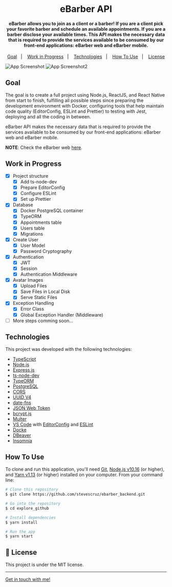 <h1 align="center">
    <br>
    eBarber API
</h1>

<h4 align="center">
  eBarber allows you to join as a client or a barber! If you are a client pick your favorite barber and schedule an available 
	appointments. If you are a barber disclose your available times.
  This API makes the necessary data that is required to provide the services available to be consumed by our front-end applications: 
  eBarber web and eBarber mobile.
</h4>

<p align="center">
  <a href="#goal">Goal</a>&nbsp;&nbsp;&nbsp;|&nbsp;&nbsp;&nbsp;
  <a href="#work-in-progress">Work in Progress</a>&nbsp;&nbsp;&nbsp;|&nbsp;&nbsp;&nbsp;
  <a href="#technologies">Technologies</a>&nbsp;&nbsp;&nbsp;|&nbsp;&nbsp;&nbsp;
  <a href="#how-to-use">How To Use</a>&nbsp;&nbsp;&nbsp;|&nbsp;&nbsp;&nbsp;
  <a href="#memo-license">License</a>
</p>

![App Screenshot](https://res.cloudinary.com/dmct8cfu9/image/upload/v1594288835/ebarber_backend_insomnia1.png)
![App Screenshot2](https://res.cloudinary.com/dmct8cfu9/image/upload/v1594288835/ebarber_backend_insomnia2.png)

## Goal

The goal is to create a full project using Node.js, ReactJS, and React Native from start to finish, fulfilling all possible steps since
preparing the development environment with Docker, configuring tools that help maintain code quality (EditorConfig, ESLint and Prettier)
to testing with Jest, deploying and all the coding in between.

eBarber API makes the necessary data that is required to provide the services available to be consumed by our front-end applications: 
  eBarber web and eBarber mobile.

**NOTE**: Check the eBarber web [here](https://github.com/stevescruz/ebarber_web).

## Work in Progress

- [x] Project structure
  - [x] Add ts-node-dev
  - [x] Prepare EditorConfig
  - [x] Configure ESLint
  - [x] Set up Prettier
- [x] Database
  - [x] Docker PostgreSQL container
  - [x] TypeORM
  - [x] Appointments table
  - [x] Users table
  - [x] Migrations
- [x] Create User
  - [x] User Model
  - [x] Password Cryptography
- [x] Authentication
  - [x] JWT
  - [x] Session
  - [x] Authentication Middleware
- [x] Avatar Images
  - [x] Upload Files
  - [x] Save Files in Local Disk
  - [x] Serve Static Files
- [x] Exception Handling
  - [x] Error Class
  - [x] Global Exception Handler (Middleware)
- [ ] More steps comming soon...

## Technologies

This project was developed with the following technologies:

-  [TypeScript](https://www.typescriptlang.org/)
-  [Node.js](https://nodejs.org/en/)
-  [Express.js](https://expressjs.com/)
-  [ts-node-dev](https://github.com/whitecolor/ts-node-dev)
-  [TypeORM](https://typeorm.io/#/)
-  [PostgreSQL](https://www.postgresql.org/)
-  [CORS](https://expressjs.com/en/resources/middleware/cors.html)
-  [UUID V4](https://github.com/uuidjs/uuid)
-  [date-fns](https://date-fns.org/)
-  [JSON Web Token](https://github.com/auth0/node-jsonwebtoken)
-  [bcrypt.js](https://github.com/dcodeIO/bcrypt.js/)
-  [Multer](https://github.com/expressjs/multer)
-  [VS Code][vc] with [EditorConfig][vceditconfig] and [ESLint][vceslint]
-  [Docke](https://www.docker.com/)
-  [DBeaver](https://dbeaver.io/)
-  [Insomnia](https://insomnia.rest/)

## How To Use

To clone and run this application, you'll need [Git](https://git-scm.com), [Node.js v10.16][nodejs] (or higher), and [Yarn v1.13][yarn] (or
higher) installed on your computer. From your command line:

```bash
# Clone this repository
$ git clone https://github.com/stevescruz/ebarber_backend.git

# Go into the repository
$ cd explore_github

# Install dependencies
$ yarn install

# Run the app
$ yarn start
```

## :memo: License
This project is under the MIT license.

---

[Get in touch with me!](https://www.linkedin.com/in/stevescruz/)

[nodejs]: https://nodejs.org/
[yarn]: https://yarnpkg.com/
[vc]: https://code.visualstudio.com/
[vceditconfig]: https://marketplace.visualstudio.com/items?itemName=EditorConfig.EditorConfig
[vceslint]: https://marketplace.visualstudio.com/items?itemName=dbaeumer.vscode-eslint
